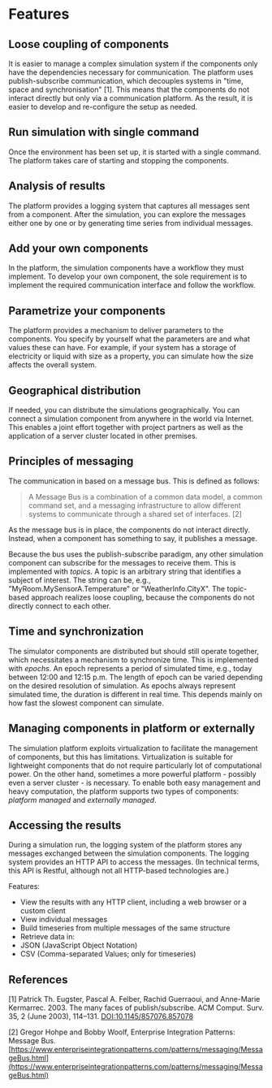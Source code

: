 # Features

## Loose coupling of components
It is easier to manage a complex simulation system if the components only have the dependencies necessary for communication. The platform uses publish-subscribe communication, which decouples systems in "time, space and synchronisation" [1]. This means that the components do not interact directly but only via a communication platform. As the result, it is easier to develop and re-configure the setup as needed.

## Run simulation with single command
Once the environment has been set up, it is started with a single command. The platform takes care of starting and stopping the components.

## Analysis of results
The platform provides a logging system that captures all messages sent from a component. After the simulation, you can explore the messages either one by one or by generating time series from individual messages.

## Add your own components
In the platform, the simulation components have a workflow they must implement. To develop your own component, the sole requirement is to implement the required communication interface and follow the workflow.

## Parametrize your components
The platform provides a mechanism to deliver parameters to the components. You specify by yourself what the parameters are and what values these can have. For example, if your system has a storage of electricity or liquid with size as a property, you can simulate how the size affects the overall system.

## Geographical distribution
If needed, you can distribute the simulations geographically. You can connect a simulation component from anywhere in the world via Internet. This enables a joint effort together with project partners as well as the application of a server cluster located in other premises.

## Principles of messaging
The communication in based on a message bus. This is defined as follows:

> A Message Bus is a combination of a common data model, a common command set, and a messaging infrastructure to allow different systems to communicate through a shared set of interfaces. [2]

As the message bus is in place, the components do not interact directly. Instead, when a component has something to say, it publishes a message.

Because the bus uses the publish-subscribe paradigm, any other simulation component can subscribe for the messages to receive them. This is implemented with _topics_. A topic is an arbitrary string that identifies a subject of interest. The string can be, e.g., "MyRoom.MySensorA.Temperature" or "WeatherInfo.CityX". The topic-based approach realizes loose coupling, because the components do not directly connect to each other.

## Time and synchronization
The simulator components are distributed but should still operate together, which necessitates a mechanism to synchronize time. This is implemented with _epochs_. An epoch represents a period of simulated time, e.g., today between 12:00 and 12:15 p.m. The length of epoch can be varied depending on the desired resolution of simulation. As epochs always represent simulated time, the duration is different in real time. This depends mainly on how fast the slowest component can simulate.

## Managing components in platform or externally
The simulation platform exploits virtualization to facilitate the management of components, but this has limitations. Virtualization is suitable for lightweight components that do not require particularly lot of computational power. On the other hand, sometimes a more powerful platform - possibly even a server cluster - is necessary. To enable both easy management and heavy computation, the platform supports two types of components: _platform managed_ and _externally managed_.

## Accessing the results
During a simulation run, the logging system of the platform stores any messages exchanged between the simulation components. The logging system provides an HTTP API to access the messages. (In technical terms, this API is Restful, although not all HTTP-based technologies are.)

Features:

- View the results with any HTTP client, including a web browser or a custom client
- View individual messages
- Build timeseries from multiple messages of the same structure
- Retrieve data in:
- JSON (JavaScript Object Notation)
- CSV (Comma-separated Values; only for timeseries)


## References

[1] Patrick Th. Eugster, Pascal A. Felber, Rachid Guerraoui, and Anne-Marie Kermarrec. 2003. The many faces of publish/subscribe. ACM Comput. Surv. 35, 2 (June 2003), 114–131. [DOI:10.1145/857076.857078](https://doi.org/10.1145/857076.857078)

[2] Gregor Hohpe and Bobby Woolf, Enterprise Integration Patterns: Message Bus. [https://www.enterpriseintegrationpatterns.com/patterns/messaging/MessageBus.html](https://www.enterpriseintegrationpatterns.com/patterns/messaging/MessageBus.html)
